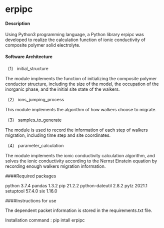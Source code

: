 # erpipc

#### Description

Using Python3 programming language, a Python library erpipc was developed to realize the calculation function of ionic conductivity of composite polymer solid electrolyte.

#### Software Architecture

（1） initial_structure

The module implements the function of initializing the composite polymer conductor structure, including the size of the model, the occupation of the inorganic phase, and the initial site state of the walkers.

（2） ions_jumping_process

This module implements the algorithm of how walkers choose to migrate.

（3） samples_to_generate

The module is used to record the information of each step of walkers migration, including time step and site coordinates.

（4） parameter_calculation

The module implements the ionic conductivity calculation algorithm, and solves the ionic conductivity according to the Nernst Einstein equation by recording enough walkers migration information.

####Required packages

python 3.7.4   pandas 1.3.2   pip 21.2.2   python-dateutil 2.8.2  pytz 2021.1  setuptool 57.4.0   six 1.16.0

####Instructions for use

The dependent packet information is stored in the requirements.txt file. 
 
Installation command : pip intall erpipc
